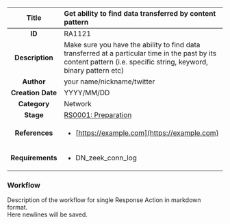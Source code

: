 | Title                       | Get ability to find data transferred by content pattern         |
|:---------------------------:|:--------------------|
| **ID**                      | RA1121            |
| **Description**             | Make sure you have the ability to find data transferred at a particular time in the past by its content pattern (i.e. specific string, keyword, binary pattern etc)   |
| **Author**                  | your name/nickname/twitter        |
| **Creation Date**           | YYYY/MM/DD |
| **Category**                | Network      |
| **Stage**                   |[RS0001: Preparation](../Response_Stages/RS0001.md)| 
| **References** |<ul><li>[https://example.com](https://example.com)</li></ul>|
| **Requirements** |<ul><li>DN_zeek_conn_log</li></ul>|

### Workflow

Description of the workflow for single Response Action in markdown format.  
Here newlines will be saved.
